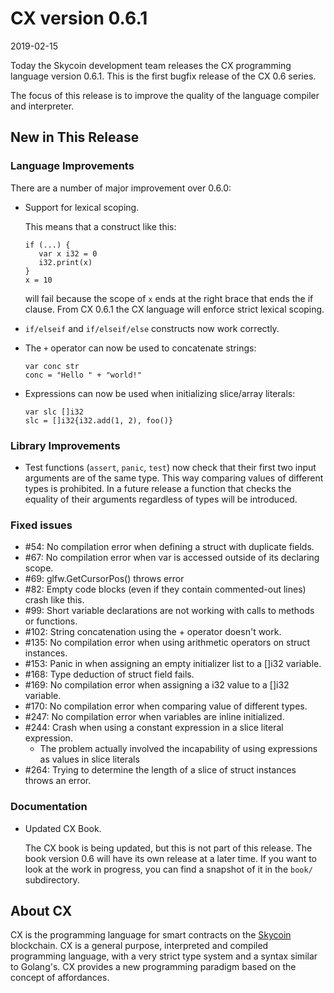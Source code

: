 # CX version 0.6.1

2019-02-15

Today the Skycoin development team releases the CX programming language
version 0.6.1. This is the first bugfix release of the CX 0.6 series.

The focus of this release is to improve the quality of the language compiler
and interpreter.

## New in This Release

### Language Improvements

There are a number of major improvement over 0.6.0:

 * Support for lexical scoping.

   This means that a construct like this:

   ```
   if (...) {
      var x i32 = 0
      i32.print(x)
   }
   x = 10
   ```
   will fail because the scope of `x` ends at the right brace that ends the if
   clause. From CX 0.6.1 the CX language will enforce strict lexical scoping.

 * `if/elseif` and `if/elseif/else` constructs now work correctly.

 * The `+` operator can now be used to concatenate strings:

    ```
    var conc str
    conc = "Hello " + "world!"
    ```

 * Expressions can now be used when initializing slice/array literals:

   ```
   var slc []i32
   slc = []i32{i32.add(1, 2), foo()}
   ```

### Library Improvements

 * Test functions (`assert`, `panic`, `test`) now check that their first two
   input arguments are of the same type. This way comparing values of
   different types is prohibited. In a future release a function that checks
   the equality of their arguments regardless of types will be introduced.

### Fixed issues

  * \#54: No compilation error when defining a struct with duplicate fields.
  * \#67: No compilation error when var is accessed outside of its declaring scope.
  * \#69: glfw.GetCursorPos() throws error
  * \#82: Empty code blocks (even if they contain commented-out lines) crash like this.
  * \#99: Short variable declarations are not working with calls to methods or functions.
  * \#102: String concatenation using the + operator doesn't work.
  * \#135: No compilation error when using arithmetic operators on struct instances.
  * \#153: Panic in when assigning an empty initializer list to a []i32 variable.
  * \#168: Type deduction of struct field fails.
  * \#169: No compilation error when assigning a i32 value to a []i32 variable.
  * \#170: No compilation error when comparing value of different types.
  * \#247: No compilation error when variables are inline initialized.
  * \#244: Crash when using a constant expression in a slice literal expression.
      * The problem actually involved the incapability of using expressions as
        values in slice literals
  * \#264: Trying to determine the length of a slice of struct instances throws an error.

### Documentation

 * Updated CX Book.

   The CX book is being updated, but this is not part of this release.  The
   book version 0.6 will have its own release at a later time.  If you want to
   look at the work in progress, you can find a snapshot of it in the `book/`
   subdirectory.

## About CX

CX is the programming language for smart contracts on the
[Skycoin](https://www.skycoin.com/) blockchain. CX is a general purpose,
interpreted and compiled programming language, with a very strict type system
and a syntax similar to Golang's. CX provides a new programming paradigm based
on the concept of affordances.
